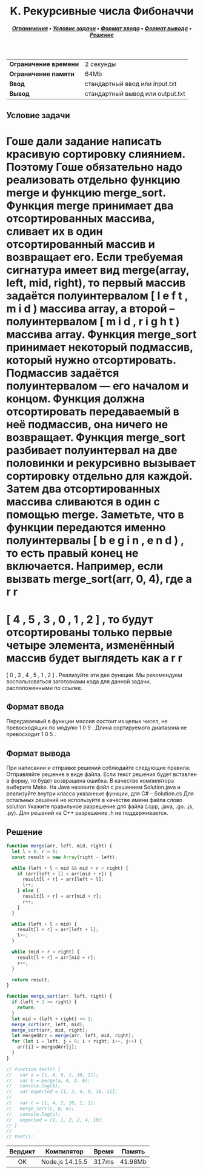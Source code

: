 <h1 align="center">K. Рекурсивные числа Фибоначчи</h1>

<h5 align="center">
<a href="#limits">Ограничения</a>
•
<a href="#task">Условие задачи</a>
•
<a href="#input">Формат ввода</a>
•
<a href="#output">Формат вывода</a>
•
<a href="#solution">Решение</a>
</h5>

<br>

<table id="limits">
<tbody>
<tr>
<td>
<b>Ограничение времени</b>
</td>
<td>
2 секунды
</td>
</tr>
<tr>
<td>
<b>Ограничение памяти</b>
</td>
<td>
64Mb
</td>
</tr>
<tr>
<td>
<b>Ввод</b>
</td>
<td>
стандартный ввод или input.txt
</td>
</tr>
<tr>
<td>
<b>Вывод</b>
</td>
<td>
стандартный вывод или output.txt
</td>
</tr>
</tbody>
</table>

<h2 id="task">Условие задачи</h2>

Гоше дали задание написать красивую сортировку слиянием. Поэтому Гоше обязательно надо реализовать отдельно функцию merge и функцию merge_sort.
Функция merge принимает два отсортированных массива, сливает их в один отсортированный массив и возвращает его. Если требуемая сигнатура имеет вид merge(array, left, mid, right), то первый массив задаётся полуинтервалом
[
l
e
f
t
,
m
i
d
)
массива array, а второй – полуинтервалом
[
m
i
d
,
r
i
g
h
t
)
массива array.
Функция merge_sort принимает некоторый подмассив, который нужно отсортировать. Подмассив задаётся полуинтервалом — его началом и концом. Функция должна отсортировать передаваемый в неё подмассив, она ничего не возвращает.
Функция merge_sort разбивает полуинтервал на две половинки и рекурсивно вызывает сортировку отдельно для каждой. Затем два отсортированных массива сливаются в один с помощью merge.
Заметьте, что в функции передаются именно полуинтервалы
[
b
e
g
i
n
,
e
n
d
)
, то есть правый конец не включается. Например, если вызвать merge_sort(arr, 0, 4), где
a
r
r
=
[
4
,
5
,
3
,
0
,
1
,
2
]
, то будут отсортированы только первые четыре элемента, изменённый массив будет выглядеть как
a
r
r
=
[
0
,
3
,
4
,
5
,
1
,
2
]
.
Реализуйте эти две функции.
Мы рекомендуем воспользоваться заготовками кода для данной задачи, расположенными по ссылке.

<h2 id="input">Формат ввода</h2>

Передаваемый в функции массив состоит из целых чисел, не превосходящих по модулю
1
0
9
. Длина сортируемого диапазона не превосходит
1
0
5
.

<h2 id="output">Формат вывода</h2>

При написании и отправке решений соблюдайте следующие правила:
Отправляйте решение в виде файла. Если текст решения будет вставлен в форму, то будет возвращена ошибка.
В качестве компилятора выберите  Make.
На Java назовите файл с решением Solution.java и реализуйте внутри класса указанные функции, для C# – Solution.cs
Для остальных решений не используйте в качестве имени файла слово solution
Укажите правильное разрешение для файла (.cpp, .java, .go. .js, .py). Для решений на C++ разрешение .h не поддерживается.

<h2 id="solution">Решение</h2>

```javascript
function merge(arr, left, mid, right) {
  let l = 0, r = 0;
  const result = new Array(right - left);

  while (left + l < mid && mid + r < right) {
    if (arr[left + l] < arr[mid + r]) {
      result[l + r] = arr[left + l];
      l++;
    } else {
      result[l + r] = arr[mid + r];
      r++;
    }
  }

  while (left + l < mid) {
    result[l + r] = arr[left + l];
    l++;
  }

  while (mid + r < right) {
    result[l + r] = arr[mid + r];
    r++;
  }

  return result;
}

function merge_sort(arr, left, right) {
  if (left + 1 >= right) {
    return;
  }
  let mid = (left + right) >> 1;
  merge_sort(arr, left, mid);
  merge_sort(arr, mid, right);
  let mergedArr = merge(arr, left, mid, right);
  for (let i = left, j = 0; i < right; i++, j++) {
    arr[i] = mergedArr[j];
  }
}

// function test() {
//   var a = [1, 4, 9, 2, 10, 11];
//   var b = merge(a, 0, 3, 6);
//   console.log(b);
//   var expected = [1, 2, 4, 9, 10, 11];
//
//   var c = [1, 4, 2, 10, 1, 2];
//   merge_sort(c, 0, 6);
//   console.log(c);
//   expected = [1, 1, 2, 2, 4, 10];
// }
//
// test();
```
<table>
  <thead>
    <tr>
      <th>Вердикт</th>
      <th>Компилятор</th>
      <th>Время</th>
      <th>Память</th>
    </tr>
  </thead>
  <tbody>
<tr align="center">
<td>OK</td>
<td>Node.js 14.15.5</td>
<td>317ms</td>
<td>41.98Mb</td>
</tr>
  </tbody>
</table>